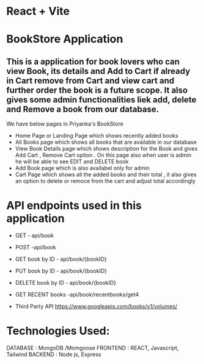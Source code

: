 # React + Vite

# BookStore Application 
## This is a application for book lovers who can view Book, its details and Add to Cart if already in Cart remove from Cart and view cart and further order the book is a future scope. It also gives some admin functionalities liek add, delete and Remove a book from our database.

 We have below pages in Priyanka's BookStore

- Home Page or Landing Page which shows recently added books 
- All Books page which shows all books that are available in our database
- View Book Details page which shows description for the Book and gives Add Cart , Remove Cart option . On this page also when user is admin he will be able to see EDIT and DELETE book
- Add Book page which is also availabel only for admin
- Cart Page which shows all the added books and their total , it also gives an option to delete or remoce from the cart and adjust total accordingly

# API endpoints used in this application

- GET - api/book
- POST -api/book
- GET book by ID - api/book/{bookID}
- PUT book by ID - api/book/{bookID}
- DELETE book by ID - api/book/{bookID}
- GET RECENT books -api/book/recentbooks/get4

- Third Party API
https://www.googleapis.com/books/v1/volumes/

# Technologies Used:
DATABASE : MongoDB /Momgoose
FRONTEND : REACT, Javascript, Tailwind
BACKEND : Node js, Express
